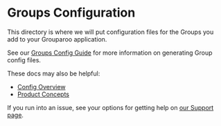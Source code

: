 # Groups Configuration

This directory is where we will put configuration files for the Groups you add to your Grouparoo application.

See our [Groups Config Guide](https://www.grouparoo.com/docs/config/groups) for more information on generating Group config files.

These docs may also be helpful:

- [Config Overview](https://www.grouparoo.com/docs/config/)
- [Product Concepts](https://www.grouparoo.com/docs/getting-started/product-concepts)

If you run into an issue, see your options for getting help on [our Support page](https://www.grouparoo.com/docs/support).
